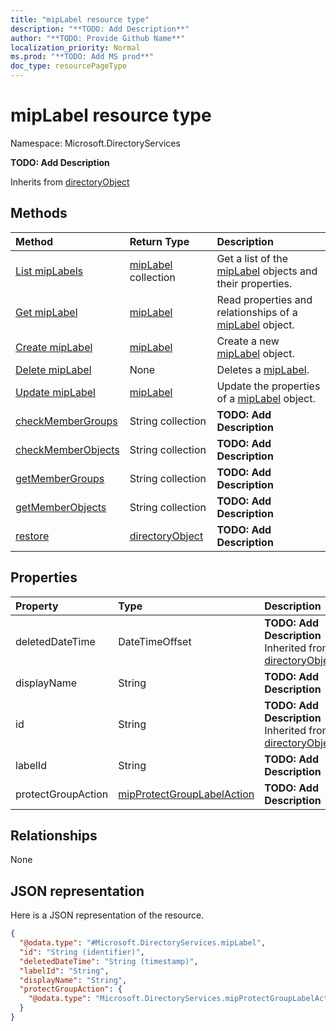 ```yaml
---
title: "mipLabel resource type"
description: "**TODO: Add Description**"
author: "**TODO: Provide Github Name**"
localization_priority: Normal
ms.prod: "**TODO: Add MS prod**"
doc_type: resourcePageType
---
```


# mipLabel resource type


Namespace: Microsoft.DirectoryServices

**TODO: Add Description**


Inherits from [directoryObject](../resources/directoryobject.md)

## Methods
|Method|Return Type|Description|
|:---|:---|:---|
|[List mipLabels](../api/microsoft.directoryservices-miplabel-list.md)|[mipLabel](../resources/microsoft.directoryservices-miplabel.md) collection|Get a list of the [mipLabel](../resources/miplabel.md) objects and their properties.|
|[Get mipLabel](../api/microsoft.directoryservices-miplabel-get.md)|[mipLabel](../resources/microsoft.directoryservices-miplabel.md)|Read properties and relationships of a [mipLabel](../resources/microsoft.directoryservices-miplabel.md) object.|
|[Create mipLabel](../api/microsoft.directoryservices-miplabel-post-miplabels.md)|[mipLabel](../resources/microsoft.directoryservices-miplabel.md)|Create a new [mipLabel](../resources/microsoft.directoryservices-miplabel.md) object.|
|[Delete mipLabel](../api/microsoft.directoryservices-miplabel-delete.md)|None|Deletes a [mipLabel](../resources/microsoft.directoryservices-miplabel.md).|
|[Update mipLabel](../api/microsoft.directoryservices-miplabel-update.md)|[mipLabel](../resources/microsoft.directoryservices-miplabel.md)|Update the properties of a [mipLabel](../resources/microsoft.directoryservices-miplabel.md) object.|
|[checkMemberGroups](../api/microsoft.directoryservices-miplabel-checkmembergroups.md)|String collection|**TODO: Add Description**|
|[checkMemberObjects](../api/microsoft.directoryservices-miplabel-checkmemberobjects.md)|String collection|**TODO: Add Description**|
|[getMemberGroups](../api/microsoft.directoryservices-miplabel-getmembergroups.md)|String collection|**TODO: Add Description**|
|[getMemberObjects](../api/microsoft.directoryservices-miplabel-getmemberobjects.md)|String collection|**TODO: Add Description**|
|[restore](../api/microsoft.directoryservices-miplabel-restore.md)|[directoryObject](../resources/microsoft.directoryservices-directoryobject.md)|**TODO: Add Description**|

## Properties
|Property|Type|Description|
|:---|:---|:---|
|deletedDateTime|DateTimeOffset|**TODO: Add Description** Inherited from [directoryObject](../resources/microsoft.directoryservices-directoryobject.md)|
|displayName|String|**TODO: Add Description**|
|id|String|**TODO: Add Description** Inherited from [directoryObject](../resources/microsoft.directoryservices-directoryobject.md)|
|labelId|String|**TODO: Add Description**|
|protectGroupAction|[mipProtectGroupLabelAction](../resources/microsoft.directoryservices-mipprotectgrouplabelaction.md)|**TODO: Add Description**|

## Relationships
None

## JSON representation
Here is a JSON representation of the resource.
<!-- {
  "blockType": "resource",
  "keyProperty": "id",
  "@odata.type": "Microsoft.DirectoryServices.mipLabel",
  "baseType": "Microsoft.DirectoryServices.directoryObject",
  "openType": true
}
-->
``` json
{
  "@odata.type": "#Microsoft.DirectoryServices.mipLabel",
  "id": "String (identifier)",
  "deletedDateTime": "String (timestamp)",
  "labelId": "String",
  "displayName": "String",
  "protectGroupAction": {
    "@odata.type": "Microsoft.DirectoryServices.mipProtectGroupLabelAction"
  }
}
```

